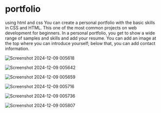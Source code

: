 # portfolio
using html and css
You can create a personal portfolio with the basic skills in CSS and HTML. This  one of the most common projects on web development for beginners. In a personal portfolio, you get to show a wide range of samples and skills and add your resume. You can add an image at the top where you can introduce yourself; below that, you can add contact information.

![Screenshot 2024-12-09 005618](https://github.com/user-attachments/assets/301848ff-079f-4563-b373-69fc1e7456ab)

![Screenshot 2024-12-09 005642](https://github.com/user-attachments/assets/a006b28d-df97-4acf-920d-93daa544dd97)


![Screenshot 2024-12-09 005659](https://github.com/user-attachments/assets/84a89018-0948-4a10-b5b0-d67d84963763)

![Screenshot 2024-12-09 005716](https://github.com/user-attachments/assets/9a2c6251-fb39-4c8d-817b-ebdaf085b507)


![Screenshot 2024-12-09 005736](https://github.com/user-attachments/assets/17fc7093-066e-4a20-9dcb-91aad7f2a2d5)


![Screenshot 2024-12-09 005807](https://github.com/user-attachments/assets/a369dd9e-375f-42ab-be4b-d07e9ee699de)
